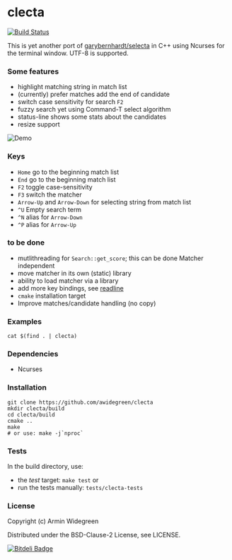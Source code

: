 # clecta

[![Build Status](https://travis-ci.org/awidegreen/clecta.svg?branch=master)](https://travis-ci.org/awidegreen/clecta)

This is yet another port of [garybernhardt/selecta](https://github.com/garybernhardt/selecta) in C++ using Ncurses for the terminal window. UTF-8 is supported.

### Some features
* highlight matching string in match list
* (currently) prefer matches add the end of candidate 
* switch case sensitivity for search `F2`
* fuzzy search yet using Command-T select algorithm
* status-line shows some stats about the candidates
* resize support

![Demo](https://raw.github.com/awidegreen/clecta/master/demo.gif)

### Keys
* `Home` go to the beginning match list
* `End` go to the beginning match list
* `F2` toggle case-sensitivity
* `F3` switch the matcher
* `Arrow-Up` and `Arrow-Down` for selecting string from match list 
* `^U` Empty search term
* `^N` alias for `Arrow-Down`
* `^P` alias for `Arrow-Up`

### to be done 
* mutlithreading for `Search::get_score`; this can be done Matcher independent
* move matcher in its own (static) library
* ability to load matcher via a library 
* add more key bindings, see [readline](https://en.wikipedia.org/wiki/Bash_%28Unix_shell%29#Keyboard_shortcuts)
* `cmake` installation target
* Improve matches/candidate handling (no copy)

### Examples

```
cat $(find . | clecta)
```

### Dependencies
* Ncurses

### Installation
```
git clone https://github.com/awidegreen/clecta 
mkdir clecta/build
cd clecta/build
cmake ..
make
# or use: make -j`nproc`
```
### Tests
In the build directory, use:
* the *test* target: `make test` or
* run the tests manually: `tests/clecta-tests`

### License
Copyright (c) Armin Widegreen

Distributed under the BSD-Clause-2 License, see LICENSE.

[![Bitdeli Badge](https://d2weczhvl823v0.cloudfront.net/awidegreen/clecta/trend.png)](https://bitdeli.com/free "Bitdeli Badge")
